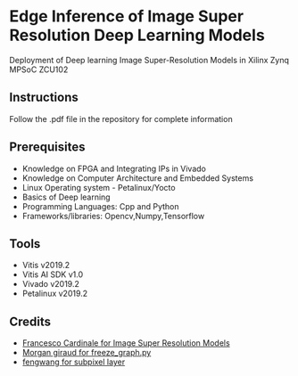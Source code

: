 # Edge Inference of Image Super Resolution Deep Learning Models
Deployment of Deep learning Image Super-Resolution Models in Xilinx Zynq MPSoC ZCU102

## Instructions

Follow the .pdf file in the repository for complete information

## Prerequisites
 - Knowledge on FPGA and Integrating IPs in Vivado
 - Knowledge on Computer Architecture and Embedded Systems
 - Linux Operating system - Petalinux/Yocto
 - Basics of Deep learning 
 - Programming Languages: Cpp and Python
 - Frameworks/libraries: Opencv,Numpy,Tensorflow

## Tools
 - Vitis v2019.2
 - Vitis AI SDK v1.0
 - Vivado v2019.2
 - Petalinux v2019.2

## Credits
 - [Francesco Cardinale for Image Super Resolution Models ](https://github.com/idealo/image-super-resolution)
 - [Morgan giraud for freeze_graph.py](https://github.com/morgangiraud)
 - [fengwang for subpixel layer](https://github.com/fengwang/subpixel_conv2d)
